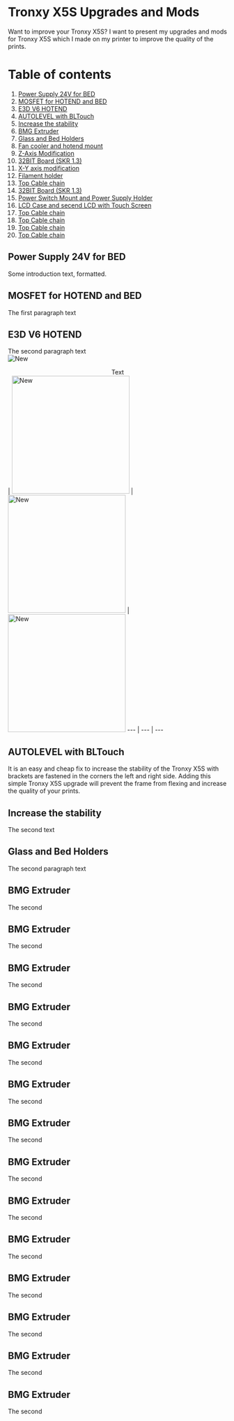 # Tronxy X5S Upgrades and Mods

Want to improve your Tronxy X5S? I want to present my upgrades and mods for Tronxy X5S which 
I made on my printer to improve the quality of the prints.

# Table of contents
1. [Power Supply 24V for BED](#head1)
2. [MOSFET for HOTEND and BED](#head2)
3. [E3D V6 HOTEND](#head3)
4. [AUTOLEVEL with BLTouch](#head4)
5. [Increase the stability](#head5)
6. [BMG Extruder](#head6)
7. [Glass and Bed Holders](#head7)
8. [Fan cooler and hotend mount](#head8)
9. [Z-Axis Modification](#head9)
10. [32BIT Board (SKR 1.3)](#head10)
11. [X-Y axis modification](#head11)
12. [Filament holder](#head12)
13. [Top Cable chain](#head13)
14. [32BIT Board (SKR 1.3)](#head14)
15. [Power Switch Mount and Power Supply Holder](#head15)
16. [LCD Case and secend LCD with Touch Screen](#head16)
17. [Top Cable chain](#head17)
18. [Top Cable chain](#head18)
19. [Top Cable chain](#head19)
20. [Top Cable chain](#head20)


## Power Supply 24V for BED <a name="head1"></a>
Some introduction text, formatted.

## MOSFET for HOTEND and BED <a name="head2"></a>
The first paragraph text

## E3D V6 HOTEND <a name="head3"></a>
The second paragraph text <br>
<img src="https://github.com/matusiakp/Test/blob/master/Photo/ORIGIN_1.jpg" alt="New"> <br>


<center>Text</center>
| <img src="https://github.com/matusiakp/Test/blob/master/Photo/ORIGIN_1.jpg" width="270" alt="New"> | <img src="https://github.com/matusiakp/Test/blob/master/Photo/ORIGIN_2.jpg" width="270" alt="New"> |<img src="https://github.com/matusiakp/Test/blob/master/Photo/ORIGIN_3.jpg" width="270" alt="New"> 
--- | --- | ---


## AUTOLEVEL with BLTouch <a name="head4"></a>
It is an easy and cheap fix to increase the stability of the Tronxy X5S with brackets are fastened in the corners the left and right side. 
Adding this simple Tronxy X5S upgrade will prevent the frame from flexing and increase the quality of your prints.

## Increase the stability <a name="head5"></a>
The second text

## Glass and Bed Holders <a name="head6"></a>
The second paragraph text

## BMG Extruder <a name="head7"></a>
The second 

## BMG Extruder <a name="head8"></a>
The second 

## BMG Extruder <a name="head9"></a>
The second 

## BMG Extruder <a name="head10"></a>
The second 

## BMG Extruder <a name="head11"></a>
The second 


## BMG Extruder <a name="head12"></a>
The second 


## BMG Extruder <a name="head13"></a>
The second 


## BMG Extruder <a name="head14"></a>
The second 


## BMG Extruder <a name="head15"></a>
The second 


## BMG Extruder <a name="head16"></a>
The second 


## BMG Extruder <a name="head17"></a>
The second 


## BMG Extruder <a name="head18"></a>
The second 

## BMG Extruder <a name="head19"></a>
The second 

## BMG Extruder <a name="head20"></a>
The second 


